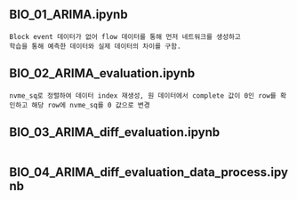 ## BIO_01_ARIMA.ipynb
```
Block event 데이터가 없어 flow 데이터를 통해 먼저 네트워크를 생성하고
학습을 통해 예측한 데이터와 실제 데이터의 차이를 구함.
```

## BIO_02_ARIMA_evaluation.ipynb
```
nvme_sq로 정렬하여 데이터 index 재생성, 원 데이터에서 complete 값이 0인 row를 확인하고 해당 row에 nvme_sq를 0 값으로 변경
```

## BIO_03_ARIMA_diff_evaluation.ipynb
```

```

## BIO_04_ARIMA_diff_evaluation_data_process.ipynb
```

```

